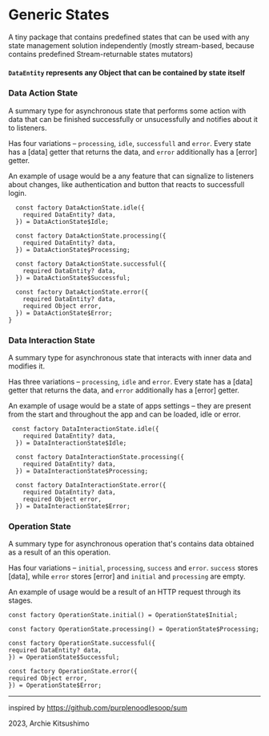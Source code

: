# Generic States

A tiny package that contains predefined states that can be used with any state management solution independently (mostly stream-based, because contains predefined Stream-returnable states mutators)

#### `DataEntity` represents any Object that can be contained by state itself

### Data Action State

A summary type for asynchronous state that performs some action with data
that can be finished successfully or unsucessfully and notifies about it
to listeners.

Has four variations – `processing`, `idle`, `successfull` and `error`. Every state has a
[data] getter that returns the data, and `error` additionally has a [error]
getter.

An example of usage would be a any feature that can signalize to listeners
about changes, like authentication and button that reacts to successfull login.
```
  const factory DataActionState.idle({
    required DataEntity? data,
  }) = DataActionState$Idle;

  const factory DataActionState.processing({
    required DataEntity? data,
  }) = DataActionState$Processing;

  const factory DataActionState.successful({
    required DataEntity? data,
  }) = DataActionState$Successful;

  const factory DataActionState.error({
    required DataEntity? data,
    required Object error,
  }) = DataActionState$Error;
}
```

### Data Interaction State

A summary type for asynchronous state that interacts with inner data and
modifies it.

Has three variations – `processing`, `idle` and `error`. Every state has a
[data] getter that returns the data, and `error` additionally has a [error]
getter.

An example of usage would be a state of apps settings – they are present
from the start and throughout the app and can be loaded, idle or error.

```
 const factory DataInteractionState.idle({
    required DataEntity? data,
  }) = DataInteractionState$Idle;

  const factory DataInteractionState.processing({
    required DataEntity? data,
  }) = DataInteractionState$Processing;

  const factory DataInteractionState.error({
    required DataEntity? data,
    required Object error,
  }) = DataInteractionState$Error;
```

### Operation State

A summary type for asynchronous operation that's contains data obtained as a result of an
this operation.

Has four variations – `initial`, `processing`, `success` and `error`.
`success` stores [data], while `error` stores [error] and `initial` and
`processing` are empty.

An example of usage would be a result of an HTTP request through its
stages.
```
const factory OperationState.initial() = OperationState$Initial;

const factory OperationState.processing() = OperationState$Processing;

const factory OperationState.successful({
required DataEntity? data,
}) = OperationState$Successful;

const factory OperationState.error({
required Object error,
}) = OperationState$Error;
```

---
inspired by https://github.com/purplenoodlesoop/sum

2023, Archie Kitsushimo
